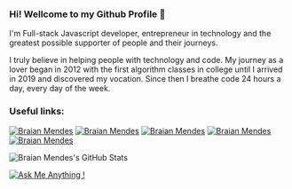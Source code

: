 
### Hi! Wellcome to my Github Profile 👋
I'm Full-stack Javascript developer, entrepreneur in technology and the greatest possible supporter of people and their journeys.

I truly believe in helping people with technology and code. My journey as a lover began in 2012 with the first algorithm classes in college until I arrived in 2019 and discovered my vocation. Since then I breathe code 24 hours a day, every day of the week.



### Useful links:

[![Braian Mendes](https://img.shields.io/badge/-BraianMendes-555?style=for-the-badge&logo=Github&logoColor=white)](https://github.com/BraianMendes)
[![Braian Mendes](https://img.shields.io/badge/-braianmendes-blue?style=for-the-badge&logo=LinkedIn&logoColor=white)](https://www.linkedin.com/in/braianmendes/)
[![Braian Mendes](https://img.shields.io/badge/-TsunamiBraian-1da1f2?style=for-the-badge&logo=Twitter&logoColor=white)](https://twitter.com/TsunamiBraian)
[![Braian Mendes](https://img.shields.io/badge/-mendesbraian-C13584?style=for-the-badge&logo=Instagram&logoColor=white)](https://www.instagram.com/mendesbraian)
[![Braian Mendes](https://img.shields.io/badge/-Portfolio-C13584?style=for-the-badge&logo=Instagram&logoColor=white)](https://www.instagram.com/braian.portfolio)

<!-- 👉 <a href="https://www.linkedin.com/in/braianmendes/">Linkedin</a>
👉 <a href="https://stackoverflow.com/users/12264893/braianmendes">StackOverflow</a>
👉 <a href="https://stackexchange.com/users/16956678/braianmendes">StackExchange</a> -->

<!-- [![Twitter](https://img.shields.io/twitter/follow/TsunamiBraian.svg?style=social)](https://twitter.com/TsunamiBraian) -->

<!--
**BraianMendes/BraianMendes** is a ✨ _special_ ✨ repository because its `README.md` (this file) appears on your GitHub profile.

Here are some ideas to get you started:

- 🔭 I’m currently working on ...
- 🌱 I’m currently learning ...
- 👯 I’m looking to collaborate on ...
- 🤔 I’m looking for help with ...
- 💬 Ask me about ...
- 📫 How to reach me: ...
- 😄 Pronouns: ...
- ⚡ Fun fact: ...
-->

<!-- [![PRs Welcome](https://img.shields.io/badge/PRs-welcome-brightgreen.svg?style=flat&logo=github)](https://github.com/BraianMendes)  -->
<!-- [![Visitors](https://visitor-badge.glitch.me/badge?page_id=BraianMendes)](https://github.com/BraianMendes)  -->
<!-- [![Open Source Love png3](https://badges.frapsoft.com/os/v3/open-source.png?v=103)](https://github.com/BraianMendes)  -->

![Braian Mendes's GitHub Stats](https://github-readme-stats.vercel.app/api?username=BraianMendes&show_icons=true&title_color=fff&icon_color=79ff97&text_color=9f9f9f&bg_color=151515)

[![Ask Me Anything !](https://img.shields.io/badge/Ask%20me-anything-1abc9c.svg)](https://GitHub.com/BraianMendes/ama)